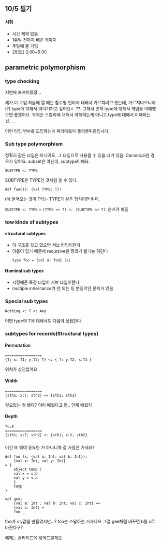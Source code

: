10/5 필기
----

#### 시험

* 시간 제약 없음
* 1주일 전까지 배운 데까지
* 주말에 볼 거임
* 29(토) 2:00~6:00

## parametric polymorphism

### type checking

저번에 빠져버렸졍...

제가 이 수업 처음에 열 때는 함수형 언어에 대래서 가르치려고 했는데,
가르치다보니까(?) type에 대해서 이야기하고 싶어요&larr; ??.
그래서 먼저 type에 대해서 개념을 이해했으면 좋겠어요.
목적은 스칼라에 대해서 이해하는게 아니고 type에 대해서 이해하는 것.....

이런 타입 변수를 도입하는게 파라메트릭 폴리몰피즘입니다.

### Sub type polymorphism

정확히 같은 타입은 아니어도, 그 타입으로 사용될 수 있을 떄가 있음.
Canonical한 경우가 있어요.
subset은 아닌데, subtype이에요.

```
SUBTYPE <: TYPE
```

SUBTYPE은 TYPE인 것처럼 쓸 수 있다.

```
def func(r: {val TYPE: T})
```

r에 들어오는 것이 T라는 TYPE과 같은 형식이면 된다.

`SUBTYPE <: TYPE` = `(TYPE => T) <: (SUBTYPE => T)`: 순서가 바뀜

### tow kinds of subtypes

#### structural subtypes

* 이 구조를 갖고 있으면 서브 타입이란다
* 이름이 없기 때문에 recursive한 정의가 불가능 하단다
    ```
    type foo = {val a: foo} (x)
    ```

#### Nominal sub types

* 지정해준 특정 타입이 서브 타입이란다
* multiple inheritance가 안 되는 등 본질적인 문제가 있음

### Special sub types

```
Nothing <: T <: Any
```

어떤 type의 T에 대해서도 다음이 성립한다.

### subtypes for records(Structural types)

#### Permutation
```
=================
{T; x: T1; y:T2; T} <: { T; y:T2, x:T1 }
```
위치가 상관없어요

#### Width

```
=================
{sth1; x:T; sth2} <= {sth1; sth2}
```

필요없는 걸 뺸다?
이미 배웠다고 함.. 언제 배웠지

#### Depth
```
T<:S
=================
{sth1; x:T; sth2} <: {sth1; x:S; sth2}
```


###

이건 또 뭐여
중요한 거 아니니까 갈 사람은 가세요?

```
def foo (s: {val a: Int; val b: Int}):
    {val x: Int, val y: Int}
= {
    object temp {
    val x = s.b
    val y = s.a
    }
    temp
}

val gee:
    {val a: Int ; val b: Int; val c: Int} =>
    {val x: Int} =
    foo _
```

foo가 x y값을 만들었지만...? foo는 스왑하는 거자나요
그걸 gee처럼 바꾸면 b를 x로 바꾼다구?

에제는 슬라이드에 넣어드릴게요


